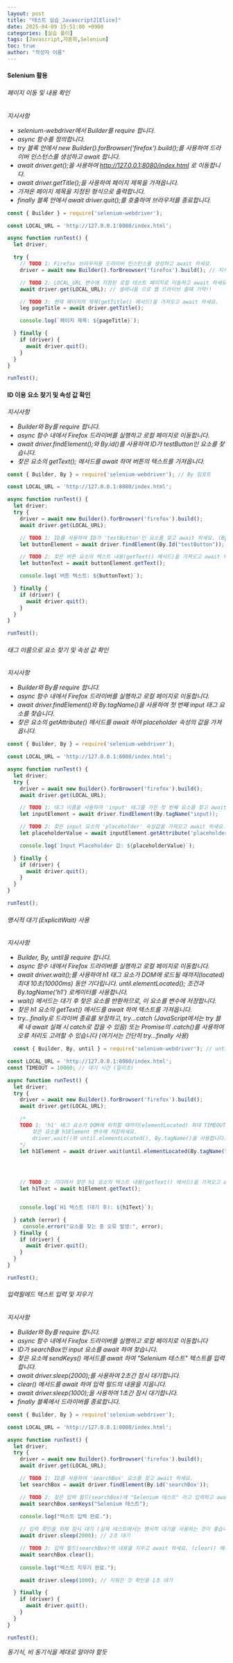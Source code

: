 ```yaml
---
layout: post
title: "테스트 실습_Javascript2[Elice]"
date: 2025-04-09 15:51:00 +0900
categories: [실습 풀이]
tags: [Javascript,자동화,Selenium]
toc: true
author: "작성자 이름"
---    
```


#### Selenium 활용  

###### 페이지 이동 및 내용 확인
*지시사항*  
- *selenium-webdriver에서 Builder를 require 합니다.*
- *async 함수를 정의합니다.*
- *try 블록 안에서 new Builder().forBrowser('firefox').build();를 사용하여 드라이버 인스턴스를 생성하고 await 합니다.*
- *await driver.get();을 사용하여 http://127.0.0.1:8080/index.html 로 이동합니다.*
- *await driver.getTitle();을 사용하여 페이지 제목을 가져옵니다.*
- *가져온 페이지 제목을 지정된 형식으로 출력합니다.*
- *finally 블록 안에서 await driver.quit();를 호출하여 브라우저를 종료합니다.*

```javascript
const { Builder } = require('selenium-webdriver');

const LOCAL_URL = 'http://127.0.0.1:8080/index.html';

async function runTest() {
  let driver;

  try {
    // TODO 1: Firefox 브라우저용 드라이버 인스턴스를 생성하고 await 하세요.
    driver = await new Builder().forBreowser('firefox').build(); // 지시사항대로 사용해 드라이버 인스턴스 생성후 await  

    // TODO 2: LOCAL_URL 변수에 지정된 로컬 테스트 페이지로 이동하고 await 하세요.
    await driver.get(LOCAL_URL); // 셀레니움 으로 웹 드라이브 쓸때 기억!!

    // TODO 3: 현재 페이지의 제목(getTitle() 메서드)을 가져오고 await 하세요.
    leg pageTitle = await driver.getTitle();

    console.log(`페이지 제목: ${pageTitle}`);

  } finally {
    if (driver) {
      await driver.quit();
    }
  }
}

runTest();
```

#### ID 이용 요소 찾기 및 속성 값 확인  
*지시사항*  
- *Builder와 By를 require 합니다.*
- *async 함수 내에서 Firefox 드라이버를 실행하고 로컬 페이지로 이동합니다.*
- *await driver.findElement();와 By.id()를 사용하여 ID가 testButton인 요소를 찾습니다.*
- *찾은 요소의 getText(); 메서드를 await 하여 버튼의 텍스트를 가져옵니다.*

```javascript
const { Builder, By } = require('selenium-webdriver'); // By 임포트

const LOCAL_URL = 'http://127.0.0.1:8080/index.html';

async function runTest() {
  let driver;
  try {
    driver = await new Builder().forBrowser('firefox').build();
    await driver.get(LOCAL_URL);

    // TODO 1: ID를 사용하여 ID가 'testButton'인 요소를 찾고 await 하세요. (By.id 사용)
    let buttonElement = await driver.findElement(By.Id("testButton")); // 셀레니움 쓰듯이 똑같이 단.. await 하랬으니

    // TODO 2: 찾은 버튼 요소의 텍스트 내용(getText() 메서드)을 가져오고 await 하세요.
    let buttonText = await buttonElement.getText();

    console.log(`버튼 텍스트: ${buttonText}`);

  } finally {
    if (driver) {
      await driver.quit();
    }
  }
}

runTest();
```

###### 태그 이름으로 요소 찾기 및 속성 값 확인  
*지시사항*  
- *Builder와 By를 require 합니다.*
- *async 함수 내에서 Firefox 드라이버를 실행하고 로컬 페이지로 이동합니다.*
- *await driver.findElement()와 By.tagName()을 사용하여 첫 번째 input 태그 요소를 찾습니다.*
- *찾은 요소의 getAttribute() 메서드를 await 하여 placeholder 속성의 값을 가져옵니다.*

```javascript
const { Builder, By } = require('selenium-webdriver');

const LOCAL_URL = 'http://127.0.0.1:8080/index.html';

async function runTest() {
  let driver;
  try {
    driver = await new Builder().forBrowser('firefox').build();
    await driver.get(LOCAL_URL);

    // TODO 1: 태그 이름을 사용하여 'input' 태그를 가진 첫 번째 요소를 찾고 await 하세요. (By.tagName 사용)
    let inputElement = await driver.findElement(By.tagName("input));

    // TODO 2: 찾은 input 요소의 'placeholder' 속성값을 가져오고 await 하세요. (getAttribute() 메서드 사용)
    let placeholderValue = await inputElement.getAttribute('placeholder');

    console.log(`Input Placeholder 값: ${placeholderValue}`);

  } finally {
    if (driver) {
      await driver.quit();
    }
  }
}

runTest();
```

###### 명시적 대기 (ExplicitWait) 사용  
*지시사항*  
- *Builder, By, until을 require 합니다.*
- *async 함수 내에서 Firefox 드라이버를 실행하고 로컬 페이지로 이동합니다.*
- *await driver.wait();를 사용하여 h1 태그 요소가 DOM에 로드될 때까지(located) 최대 10초(10000ms) 동안 기다립니다. until.elementLocated(); 조건과 By.tagName('h1') 로케이터를 사용합니다.*
- *wait() 메서드는 대기 후 찾은 요소를 반환하므로, 이 요소를 변수에 저장합니다.*
- *찾은 h1 요소의 getText() 메서드를 await 하여 텍스트를 가져옵니다.*
- *try...finally로 드라이버 종료를 보장하고, try...catch (JavaScript에서는 try 블록 내 await 실패 시 catch로 잡을 수 있음) 또는 Promise의 .catch()를 사용하여 오류 처리도 고려할 수 있습니다 (여기서는 간단히 try...finally 사용)*

```javascript
  const { Builder, By, until } = require('selenium-webdriver'); // until 임포트

const LOCAL_URL = 'http://127.0.0.1:8080/index.html';
const TIMEOUT = 10000; // 대기 시간 (밀리초)

async function runTest() {
  let driver;
  try {
    driver = await new Builder().forBrowser('firefox').build();
    await driver.get(LOCAL_URL);

    /* 
    TODO 1: 'h1' 태그 요소가 DOM에 위치할 때까지(elementLocated) 최대 TIMEOUT 시간 동안 기다리고,
        찾은 요소를 h1Element 변수에 저장하세요.
        driver.wait()와 until.elementLocated(), By.tagName()을 사용합니다.
    */  
    let h1Element = await driver.wait(until.elementLocated(By.tagName("h1")),TIMEOUT);  
     



    // TODO 2: 기다려서 찾은 h1 요소의 텍스트 내용(getText() 메서드)을 가져오고 await 하세요.
    let h1Text = await h1Element.getText();


    console.log(`H1 텍스트 (대기 후): ${h1Text}`);

  } catch (error) {
     console.error("요소를 찾는 중 오류 발생:", error);
  } finally {
    if (driver) {
      await driver.quit();
    }
  }
}

runTest();  
```


###### 입력필에드 텍스트 입력 및 지우기  
*지시사항*  
- *Builder와 By를 require 합니다.*
- *async 함수 내에서 Firefox 드라이버를 실행하고 로컬 페이지로 이동합니다*
- *ID가 searchBox인 input 요소를 await 하여 찾습니다.*
- *찾은 요소에 sendKeys() 메서드를 await 하여 "Selenium 테스트" 텍스트를 입력합니다.*
- *await driver.sleep(2000);를 사용하여 2초간 잠시 대기합니다.*
- *clear() 메서드를 await 하여 입력 필드의 내용을 지웁니다.*
- *await driver.sleep(1000);을 사용하여 1초간 잠시 대기합니다.*
- *finally 블록에서 드라이버를 종료합니다.*

```javascript
const { Builder, By } = require('selenium-webdriver');

const LOCAL_URL = 'http://127.0.0.1:8080/index.html';

async function runTest() {
  let driver;
  try {
    driver = await new Builder().forBrowser('firefox').build();
    await driver.get(LOCAL_URL);

    // TODO 1: ID를 사용하여 'searchBox' 요소를 찾고 await 하세요.
    let searchBox = await driver.findElement(By.id('searchBox'));

    // TODO 2: 찾은 입력 필드(searchBox)에 "Selenium 테스트" 라고 입력하고 await 하세요. (sendKeys() 메서드 사용)
    await searchBox.senKeys("Selenium 테스트");
    
    console.log("텍스트 입력 완료.");

    // 입력 확인을 위해 잠시 대기 (실제 테스트에서는 명시적 대기를 사용하는 것이 좋습니다.)
    await driver.sleep(2000); // 2초 대기

    // TODO 3: 입력 필드(searchBox)의 내용을 지우고 await 하세요. (clear() 메서드 사용)
    await searchBox.clear();
    
    console.log("텍스트 지우기 완료.");

    await driver.sleep(1000); // 지워진 것 확인용 1초 대기

  } finally {
    if (driver) {
      await driver.quit();
    }
  }
}

runTest();
```

*동기식, 비 동기식을 제대로 알아야 할듯*

